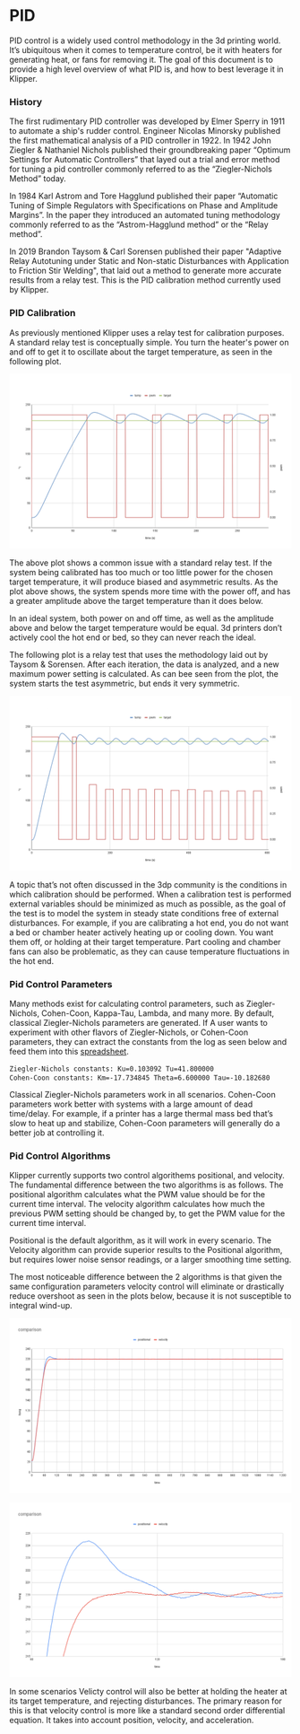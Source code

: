 # PID
PID control is a widely used control methodology in the 3d printing world.
It’s ubiquitous when it comes to temperature control, be it with heaters for
generating heat, or fans for removing it. The goal of this document is to
provide a high level overview of what PID is, and how to best leverage it in
Klipper.

### History

The first rudimentary PID controller was developed by Elmer Sperry in 1911 to
automate a ship's rudder control. Engineer Nicolas Minorsky published the first
mathematical analysis of a PID controller in 1922. In 1942 John Ziegler &
Nathaniel Nichols published their groundbreaking paper
“Optimum Settings for Automatic Controllers” that layed out a trial and error
method for tuning a pid controller commonly referred to as the
“Ziegler-Nichols Method” today.

In 1984 Karl Astrom and Tore Hagglund published their paper “Automatic Tuning
of Simple Regulators with Specifications on Phase and Amplitude Margins”. In
the paper they introduced an automated tuning methodology commonly referred to
as the “Astrom-Hagglund method” or the “Relay method”.

In 2019 Brandon Taysom & Carl Sorensen published their paper "Adaptive Relay
Autotuning under Static and Non-static Disturbances with Application to
Friction Stir Welding", that laid out a method to generate more accurate
results from a relay test. This is the PID calibration method currently used by
Klipper.

### PID Calibration

As previously mentioned Klipper uses a relay test for calibration purposes. A
standard relay test is conceptually simple. You turn the heater's power on and
off to get it to oscillate about the target temperature, as seen in the
following plot.

![simple relay test](img/pid_01.png)

The above plot shows a common issue with a standard relay test. If the system
being calibrated has too much or too little power for the chosen target
temperature, it will produce biased and asymmetric results. As the plot above
shows, the system spends more time with the power off, and has a greater
amplitude above the target temperature than it does below.

In an ideal system, both power on and off time, as well as the amplitude above
and below the target temperature would be equal. 3d printers don’t actively
cool the hot end or bed, so they can never reach the ideal.

The following plot is a relay test that uses the methodology laid out by
Taysom & Sorensen. After each iteration, the data is analyzed, and a new
maximum power setting is calculated. As can bee seen from the plot, the system
starts the test asymmetric, but ends it very symmetric.

![advanced relay test](img/pid_02.png)

 A topic that’s not often discussed in the 3dp community is the conditions in
 which calibration should be performed. When a calibration test is performed
 external variables should be minimized as much as possible, as the goal of the
test is to model the system in steady state conditions free of external
disturbances. For example, if you are calibrating a hot end, you do not want a
bed or chamber heater actively heating up or cooling down. You want them off,
or holding at their target temperature. Part cooling and chamber fans can also
be problematic, as they can cause temperature fluctuations in the hot end.

### Pid Control Parameters

Many methods exist for calculating control parameters, such as Ziegler-Nichols,
Cohen-Coon, Kappa-Tau, Lambda, and many more. By default, classical
Ziegler-Nichols parameters are generated. If A user wants to experiment with
other flavors of Ziegler-Nichols, or Cohen-Coon parameters, they can extract
the constants from the log as seen below and feed them into this
[spreadsheet](resources/pid_params.xls).

```
Ziegler-Nichols constants: Ku=0.103092 Tu=41.800000
Cohen-Coon constants: Km=-17.734845 Theta=6.600000 Tau=-10.182680
```

Classical Ziegler-Nichols parameters work in all scenarios. Cohen-Coon
parameters work better with systems with a large amount of dead time/delay.
For example, if a printer has a large thermal mass bed that’s slow to heat up
and stabilize, Cohen-Coon parameters will generally do a better job at
controlling it.

### Pid Control Algorithms

Klipper currently supports two control algorithems positional, and velocity.
The fundamental difference between the two algorithms is as follows. The
positional algorithm calculates what the PWM value should be for the current
time interval. The velocity algorithm calculates how much the previous PWM
setting should be changed by, to get the PWM value for the current time
interval.

Positional is the default algorithm, as it will work in every scenario. The
Velocity algorithm can provide superior results to the Positional algorithm,
but requires lower noise sensor readings, or a larger smoothing time setting.

The most noticeable difference between the 2 algorithms is that given the same
configuration parameters velocity control will eliminate or drastically reduce
overshoot as seen in the plots below, because it is not susceptible to integral
wind-up.

![algorithm comparison](img/pid_03.png)

![zoomed algorithm comparison](img/pid_04.png)

In some scenarios Velicty control will also be better at holding the heater at
its target temperature, and rejecting disturbances. The primary reason for this
is that velocity control is more like a standard second order differential
equation. It takes into account position, velocity, and acceleration.
